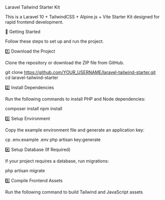 Laravel Tailwind Starter Kit

This is a Laravel 10 + TailwindCSS + Alpine.js + Vite Starter Kit designed for rapid frontend development.

🚀 Getting Started

Follow these steps to set up and run the project.

1️⃣ Download the Project

Clone the repository or download the ZIP file from GitHub.

git clone https://github.com/YOUR_USERNAME/laravel-tailwind-starter.git
cd laravel-tailwind-starter

2️⃣ Install Dependencies

Run the following commands to install PHP and Node dependencies:

composer install
npm install

3️⃣ Setup Environment

Copy the example environment file and generate an application key:

cp .env.example .env
php artisan key:generate

4️⃣ Setup Database (If Required)

If your project requires a database, run migrations:

php artisan migrate

5️⃣ Compile Frontend Assets

Run the following command to build Tailwind and JavaScript assets
